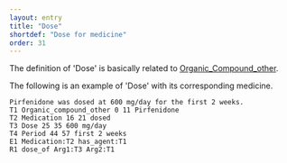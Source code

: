 ```yaml
---
layout: entry
title: "Dose"
shortdef: "Dose for medicine"
order: 31
---
```


The definition of 'Dose' is basically related to [Organic_Compound_other]().

The following is an example of 'Dose' with its corresponding medicine.

~~~ ann
Pirfenidone was dosed at 600 mg/day for the first 2 weeks.
T1 Organic_compound_other 0 11 Pirfenidone
T2 Medication 16 21 dosed
T3 Dose 25 35 600 mg/day
T4 Period 44 57 first 2 weeks
E1 Medication:T2 has_agent:T1
R1 dose_of Arg1:T3 Arg2:T1
~~~


<!-- details -->
